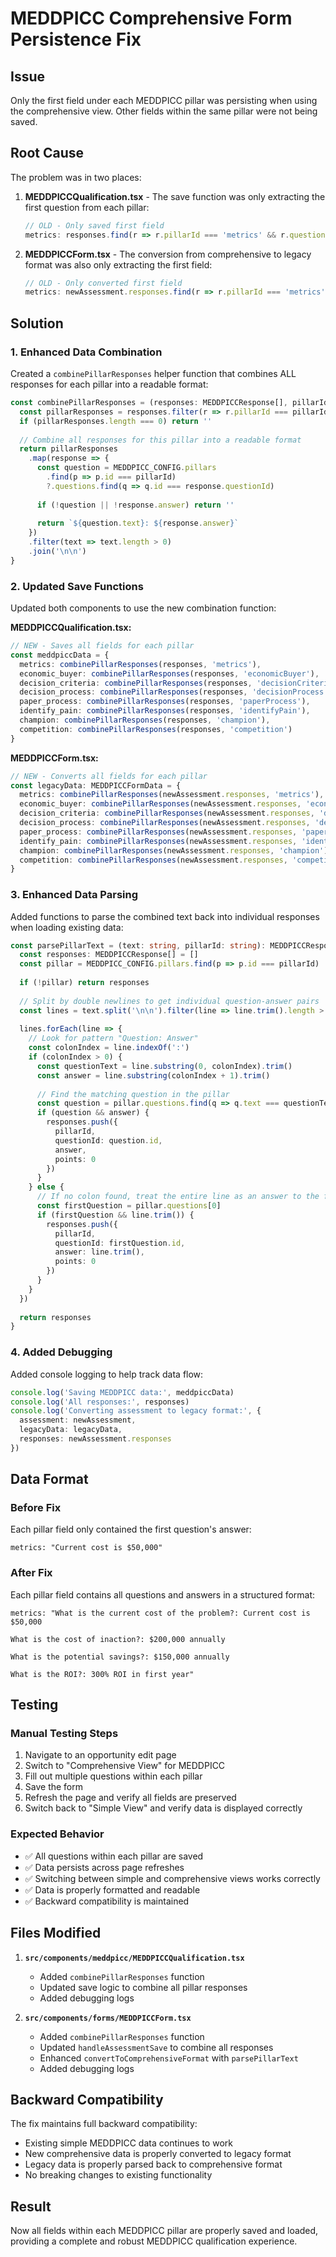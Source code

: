 # MEDDPICC Comprehensive Form Persistence Fix

## Issue
Only the first field under each MEDDPICC pillar was persisting when using the comprehensive view. Other fields within the same pillar were not being saved.

## Root Cause
The problem was in two places:

1. **MEDDPICCQualification.tsx** - The save function was only extracting the first question from each pillar:
   ```typescript
   // OLD - Only saved first field
   metrics: responses.find(r => r.pillarId === 'metrics' && r.questionId === 'current_cost')?.answer || ''
   ```

2. **MEDDPICCForm.tsx** - The conversion from comprehensive to legacy format was also only extracting the first field:
   ```typescript
   // OLD - Only converted first field
   metrics: newAssessment.responses.find(r => r.pillarId === 'metrics' && r.questionId === 'current_cost')?.answer || ''
   ```

## Solution

### 1. Enhanced Data Combination
Created a `combinePillarResponses` helper function that combines ALL responses for each pillar into a readable format:

```typescript
const combinePillarResponses = (responses: MEDDPICCResponse[], pillarId: string): string => {
  const pillarResponses = responses.filter(r => r.pillarId === pillarId)
  if (pillarResponses.length === 0) return ''
  
  // Combine all responses for this pillar into a readable format
  return pillarResponses
    .map(response => {
      const question = MEDDPICC_CONFIG.pillars
        .find(p => p.id === pillarId)
        ?.questions.find(q => q.id === response.questionId)
      
      if (!question || !response.answer) return ''
      
      return `${question.text}: ${response.answer}`
    })
    .filter(text => text.length > 0)
    .join('\n\n')
}
```

### 2. Updated Save Functions
Updated both components to use the new combination function:

**MEDDPICCQualification.tsx:**
```typescript
// NEW - Saves all fields for each pillar
const meddpiccData = {
  metrics: combinePillarResponses(responses, 'metrics'),
  economic_buyer: combinePillarResponses(responses, 'economicBuyer'),
  decision_criteria: combinePillarResponses(responses, 'decisionCriteria'),
  decision_process: combinePillarResponses(responses, 'decisionProcess'),
  paper_process: combinePillarResponses(responses, 'paperProcess'),
  identify_pain: combinePillarResponses(responses, 'identifyPain'),
  champion: combinePillarResponses(responses, 'champion'),
  competition: combinePillarResponses(responses, 'competition')
}
```

**MEDDPICCForm.tsx:**
```typescript
// NEW - Converts all fields for each pillar
const legacyData: MEDDPICCFormData = {
  metrics: combinePillarResponses(newAssessment.responses, 'metrics'),
  economic_buyer: combinePillarResponses(newAssessment.responses, 'economicBuyer'),
  decision_criteria: combinePillarResponses(newAssessment.responses, 'decisionCriteria'),
  decision_process: combinePillarResponses(newAssessment.responses, 'decisionProcess'),
  paper_process: combinePillarResponses(newAssessment.responses, 'paperProcess'),
  identify_pain: combinePillarResponses(newAssessment.responses, 'identifyPain'),
  champion: combinePillarResponses(newAssessment.responses, 'champion'),
  competition: combinePillarResponses(newAssessment.responses, 'competition')
}
```

### 3. Enhanced Data Parsing
Added functions to parse the combined text back into individual responses when loading existing data:

```typescript
const parsePillarText = (text: string, pillarId: string): MEDDPICCResponse[] => {
  const responses: MEDDPICCResponse[] = []
  const pillar = MEDDPICC_CONFIG.pillars.find(p => p.id === pillarId)
  
  if (!pillar) return responses
  
  // Split by double newlines to get individual question-answer pairs
  const lines = text.split('\n\n').filter(line => line.trim().length > 0)
  
  lines.forEach(line => {
    // Look for pattern "Question: Answer"
    const colonIndex = line.indexOf(':')
    if (colonIndex > 0) {
      const questionText = line.substring(0, colonIndex).trim()
      const answer = line.substring(colonIndex + 1).trim()
      
      // Find the matching question in the pillar
      const question = pillar.questions.find(q => q.text === questionText)
      if (question && answer) {
        responses.push({
          pillarId,
          questionId: question.id,
          answer,
          points: 0
        })
      }
    } else {
      // If no colon found, treat the entire line as an answer to the first question
      const firstQuestion = pillar.questions[0]
      if (firstQuestion && line.trim()) {
        responses.push({
          pillarId,
          questionId: firstQuestion.id,
          answer: line.trim(),
          points: 0
        })
      }
    }
  })
  
  return responses
}
```

### 4. Added Debugging
Added console logging to help track data flow:

```typescript
console.log('Saving MEDDPICC data:', meddpiccData)
console.log('All responses:', responses)
console.log('Converting assessment to legacy format:', {
  assessment: newAssessment,
  legacyData: legacyData,
  responses: newAssessment.responses
})
```

## Data Format

### Before Fix
Each pillar field only contained the first question's answer:
```
metrics: "Current cost is $50,000"
```

### After Fix
Each pillar field contains all questions and answers in a structured format:
```
metrics: "What is the current cost of the problem?: Current cost is $50,000

What is the cost of inaction?: $200,000 annually

What is the potential savings?: $150,000 annually

What is the ROI?: 300% ROI in first year"
```

## Testing

### Manual Testing Steps
1. Navigate to an opportunity edit page
2. Switch to "Comprehensive View" for MEDDPICC
3. Fill out multiple questions within each pillar
4. Save the form
5. Refresh the page and verify all fields are preserved
6. Switch back to "Simple View" and verify data is displayed correctly

### Expected Behavior
- ✅ All questions within each pillar are saved
- ✅ Data persists across page refreshes
- ✅ Switching between simple and comprehensive views works correctly
- ✅ Data is properly formatted and readable
- ✅ Backward compatibility is maintained

## Files Modified

1. **`src/components/meddpicc/MEDDPICCQualification.tsx`**
   - Added `combinePillarResponses` function
   - Updated save logic to combine all pillar responses
   - Added debugging logs

2. **`src/components/forms/MEDDPICCForm.tsx`**
   - Added `combinePillarResponses` function
   - Updated `handleAssessmentSave` to combine all responses
   - Enhanced `convertToComprehensiveFormat` with `parsePillarText`
   - Added debugging logs

## Backward Compatibility

The fix maintains full backward compatibility:
- Existing simple MEDDPICC data continues to work
- New comprehensive data is properly converted to legacy format
- Legacy data is properly parsed back to comprehensive format
- No breaking changes to existing functionality

## Result

Now all fields within each MEDDPICC pillar are properly saved and loaded, providing a complete and robust MEDDPICC qualification experience.
